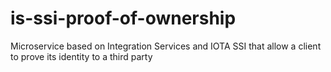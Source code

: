 # is-ssi-proof-of-ownership
Microservice based on Integration Services and IOTA SSI that allow a client to prove its identity to a third party
